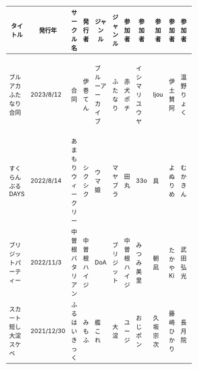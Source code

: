 | タイトル | 発行年 | サークル名 | 発行者 | ジャンル | ジャンル | 参加者 | 参加者 | 参加者 | 参加者 | 参加者 | 参加者 | 参加者 | 参加者 | 参加者 | 参加者 | 参加者 | 参加者 | 参加者 | 参加者 | 参加者 | 参加者 | 参加者 | 参加者 | 参加者 | 参加者 | 参加者 | 参加者 | 参加者 | 参加者 | 参加者 |
| ---- | ---- | ---- | ---- | ---- | ---- | ---- | ---- | ---- | ---- | ---- | ---- | ---- | ---- | ---- | ---- | ---- | ---- | ---- | ---- | ---- | ---- | ---- | ---- | ---- | ---- | ---- | ---- | ---- | ---- | ---- |
| ブルアカふたなり合同 | 2023/8/12 | 合同 | 伊巻てん | ブルーアーカイブ | ふたなり | 赤犬ポチ | イシマリユウヤ | Ijou | 伊土賛阿 | 温野りょく | おかだ | 影蝶透、 | からあげ3 | 上秋 | ぎしあん | キノキング&名称 | 謙虚な日本酒 | dapper | ちゃば | とどろき | 奈々澄 | 針金紳士 | ふたつのピーナッツ | bunsan | ぺたてて | Makolas | まてつ | みかん | むちも | 由布院由布 |
| すくらんぶるDAYS | 2022/8/14 | あまもりウィークリー | シクシク | ウマ娘 | マヤブラ | 田丸 | 33o | 具 | よぬりめ | むかきん | 絢芽いろ | のちゃ | えびぽ | シクシク | 180 | るる | 河地りん | Elan | 月犬 | ぎしやま | ちぇの | ツ箱にゃ | 海竜 | ぜきの |
| ブリジットパーティー | 2022/11/3 | 中曽根バタリアン | 中曽根ハイジ | DoA | ブリジット | 中曽根ハイジ | みつみ美里 | 朝凪 | たかやKi | 武田弘光 | けこちゃ | 水龍敬 | 松竜 | なぱた | BLADE | 幾花にいろ | メメ50 | も | 綾野なおと | 福田宏 | 鬼頭サケル | A-10 | もり苔 | Sian | あたげ | ぐじら | いちたか | 内々けやき | ヤサカニ・アン | エレクトさわる | MGMEE | A・Loveる | MARCYどっぐ | ホルモン恋次郎 | ちんあなご。 | 諸汰 鎮孝 | ヤスイリオスケ | ちもさく | ふきた |
| スカート短し大淀スケベ | 2021/12/30 | ふるはいきっく | みもふ | 艦これ | 大淀 | ユージ | おじポン | 久坂宗次 | 藤崎ひかり | 長月院 | たかやKi | ヒュドラ | 時計屋 | わむ | たむ | 竜太 | トツブリ | Pennel | yasu | こう1 | みもふ |
